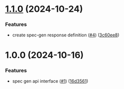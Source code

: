 # [1.1.0](https://github.com/gravitee-io/gravitee-spec-gen-api/compare/1.0.0...1.1.0) (2024-10-24)


### Features

* create spec-gen response definition ([#4](https://github.com/gravitee-io/gravitee-spec-gen-api/issues/4)) ([3c60ee8](https://github.com/gravitee-io/gravitee-spec-gen-api/commit/3c60ee845421521cc2c7a2b72b62f609f3f510d8))

# 1.0.0 (2024-10-16)


### Features

* spec gen api interface ([#1](https://github.com/gravitee-io/gravitee-spec-gen-api/issues/1)) ([16d3561](https://github.com/gravitee-io/gravitee-spec-gen-api/commit/16d3561c6145a859b26be23765fed7c954645796))
